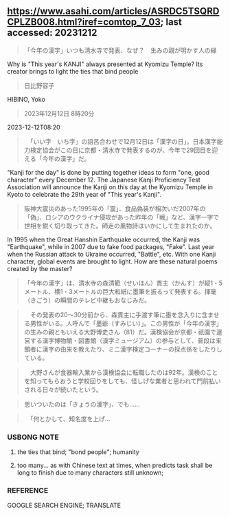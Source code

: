 ## https://www.asahi.com/articles/ASRDC5TSQRDCPLZB008.html?iref=comtop_7_03; last accessed: 20231212

> 「今年の漢字」いつも清水寺で発表、なぜ？　生みの親が明かす人の縁

Why is "This year's KANJI" always presented at Kyomizu Temple? Its creator brings to light the ties that bind people

> 日比野容子

HIBINO, Yoko

> 2023年12月12日 8時20分

2023-12-12T08:20

> 　「いい字　いち字」の語呂合わせで12月12日は「漢字の日」。日本漢字能力検定協会がこの日に京都・清水寺で発表するのが、今年で29回目を迎える「今年の漢字」だ。

"Kanji for the day" is done by putting together ideas to form "one, good character" every December 12. The Japanese Kanji Proficiency Test Association will announce the Kanji on this day at the Kyomizu Temple in Kyoto to celebrate the 29th year of "This year's Kanji".

> 阪神大震災のあった1995年の「震」、食品偽装が相次いだ2007年の「偽」、ロシアのウクライナ侵攻があった昨年の「戦」など、漢字一字で世相を鋭く切り取ってきた。師走の風物詩はいかにして生まれたのか。

In 1995 when the Great Hanshin Earthquake occurred, the Kanji was "Earthquake", while in 2007 due to fake food packages, "Fake". Last year when the Russian attack to Ukraine occurred, "Battle", etc. With one Kanji character, global events are brought to light. How are these natural poems created by the master?

> 「今年の漢字」は、清水寺の森清範（せいはん）貫主（かんす）が縦1・5メートル、横1・3メートルの巨大和紙に墨筆を振るって発表する。揮毫（きごう）の瞬間のテレビ中継もおなじみだ。

>　その発表の20～30分前から、森貫主に手渡す筆に墨を念入りに含ませる男性がいる。人呼んで「墨爺（すみじい）」。この男性が「今年の漢字」の生みの親ともいえる大野博史さん（81）だ。漢検協会が京都・祇園で運営する漢字博物館・図書館（漢字ミュージアム）の参与として、普段は来館者に漢字の由来を教えたり、ミニ漢字検定コーナーの採点係をしたりしている。

>　大野さんが食器輸入業から漢検協会に転職したのは92年。漢検のことを知ってもらおうと学校回りをしても、怪しげな業者と思われて門前払いされる日々が続いたという。

> 思いついたのは「きょうの漢字」、でも……

>　「何とかして、知名度を上げ…

### USBONG NOTE

1) the ties that bind; "bond people"; humanity

2) too many... as with Chinese text at times, when predicts task shall be long to finish due to many characters still unknown; 

### REFERENCE

GOOGLE SEARCH ENGINE; TRANSLATE
